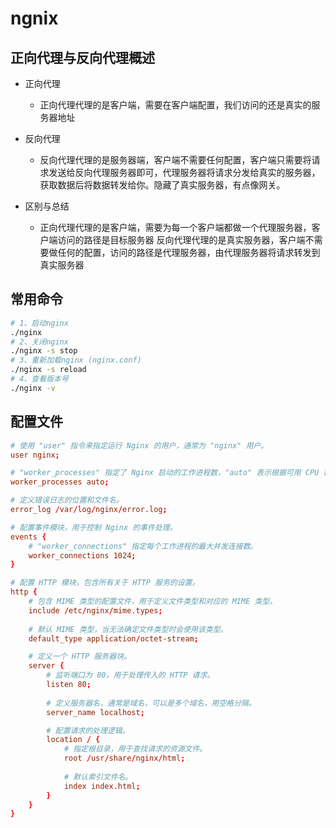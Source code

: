 # ngnix

## 正向代理与反向代理概述

* 正向代理    
    * 正向代理代理的是客户端，需要在客户端配置，我们访问的还是真实的服务器地址

* 反向代理
    * 反向代理代理的是服务器端，客户端不需要任何配置，客户端只需要将请求发送给反向代理服务器即可，代理服务器将请求分发给真实的服务器，获取数据后将数据转发给你。隐藏了真实服务器，有点像网关。

* 区别与总结
    * 正向代理代理的是客户端，需要为每一个客户端都做一个代理服务器，客户端访问的路径是目标服务器
反向代理代理的是真实服务器，客户端不需要做任何的配置，访问的路径是代理服务器，由代理服务器将请求转发到真实服务器


## 常用命令
```sh
# 1、启动nginx
./nginx
# 2、关闭nginx
./nginx -s stop
# 3、重新加载nginx (nginx.conf)
./nginx -s reload
# 4、查看版本号
./nginx -v
```
## 配置文件
```conf
# 使用 "user" 指令来指定运行 Nginx 的用户，通常为 "nginx" 用户。
user nginx;

# "worker_processes" 指定了 Nginx 启动的工作进程数，"auto" 表示根据可用 CPU 核心数自动设置。
worker_processes auto;

# 定义错误日志的位置和文件名。
error_log /var/log/nginx/error.log;

# 配置事件模块，用于控制 Nginx 的事件处理。
events {
    # "worker_connections" 指定每个工作进程的最大并发连接数。
    worker_connections 1024;
}

# 配置 HTTP 模块，包含所有关于 HTTP 服务的设置。
http {
    # 包含 MIME 类型的配置文件，用于定义文件类型和对应的 MIME 类型。
    include /etc/nginx/mime.types;
    
    # 默认 MIME 类型，当无法确定文件类型时会使用该类型。
    default_type application/octet-stream;

    # 定义一个 HTTP 服务器块。
    server {
        # 监听端口为 80，用于处理传入的 HTTP 请求。
        listen 80;
        
        # 定义服务器名，通常是域名，可以是多个域名，用空格分隔。
        server_name localhost;

        # 配置请求的处理逻辑。
        location / {
            # 指定根目录，用于查找请求的资源文件。
            root /usr/share/nginx/html;
            
            # 默认索引文件名。
            index index.html;
        }
    }
}

```





































































































































